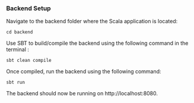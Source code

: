 ### Backend Setup

Navigate to the backend folder where the Scala application is located:

`
cd backend
`

Use SBT to build/compile the backend using the following command in the terminal :

`
sbt clean compile
`

Once compiled, run the backend using the following command:

`
sbt run
`

The backend should now be running on http://localhost:8080.
